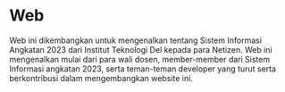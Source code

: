 # Web
Web ini dikembangkan untuk mengenalkan tentang Sistem Informasi Angkatan 2023 dari Institut Teknologi Del kepada para Netizen. Web ini mengenalkan mulai dari para wali dosen, member-member dari Sistem Informasi angkatan 2023, serta teman-teman developer yang turut serta berkontribusi dalam mengembangkan website ini.
